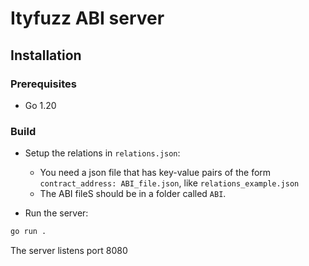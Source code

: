 # Ityfuzz ABI server
## Installation
### Prerequisites

- Go 1.20

### Build

- Setup the relations in `relations.json`:
  - You need a json file that has key-value pairs of the form `contract_address: ABI_file.json`, like `relations_example.json`
  - The ABI fileS should be in a folder called `ABI`.

- Run the server:
```bash
go run .
```

The server listens port 8080